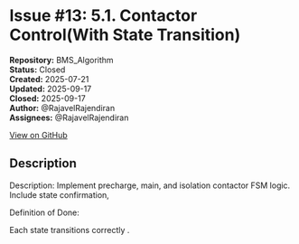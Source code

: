 # Issue #13: 5.1. Contactor Control(With State Transition)

**Repository:** BMS_Algorithm  
**Status:** Closed  
**Created:** 2025-07-21  
**Updated:** 2025-09-17  
**Closed:** 2025-09-17  
**Author:** @RajavelRajendiran  
**Assignees:** @RajavelRajendiran  

[View on GitHub](https://github.com/Simtestlab/BMS_Algorithm/issues/13)

## Description

Description:
Implement precharge, main, and isolation contactor FSM logic. Include state confirmation, 

Definition of Done:

Each state transitions correctly .